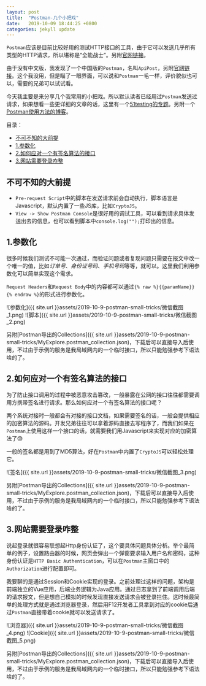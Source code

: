 ```yaml
---
layout: post
title:  "Postman-几个小把戏"
date:   2019-10-09 18:44:25 +0800
categories: jekyll update
---
```


`Postman`应该是目前比较好用的测试HTTP接口的工具，由于它可以发送几乎所有类型的HTTP请求，所以堪称是“全能战士”。另附[官网链接](https://www.getpostman.com/)。

由于没有中文版，我发现了一个中国版的`Postman`，名叫`ApiPost`，另附[官网链接](https://www.apipost.cn)。这个我没用，但是瞄了一眼界面，可以说和`Postman`一毛一样，评价貌似也可以，需要的兄弟可以试试看。

今天我主要是来分享几个我常用的小把戏。所以默认读者已经用过`Postman`发送过请求，如果想看一些更详细的文章的话，这里有一个[51testing的专题](http://www.51testing.com/zhuanti/postman.htm)。另附一个[Postman使用方法的博客](https://blog.csdn.net/fxbin123/article/details/80428216)。

目录：
- [不可不知的大前提](#%E4%B8%8D%E5%8F%AF%E4%B8%8D%E7%9F%A5%E7%9A%84%E5%A4%A7%E5%89%8D%E6%8F%90)
- [1.参数化](#1%E5%8F%82%E6%95%B0%E5%8C%96)
- [2.如何应对一个有签名算法的接口](#2%E5%A6%82%E4%BD%95%E5%BA%94%E5%AF%B9%E4%B8%80%E4%B8%AA%E6%9C%89%E7%AD%BE%E5%90%8D%E7%AE%97%E6%B3%95%E7%9A%84%E6%8E%A5%E5%8F%A3)
- [3.网站需要登录咋整](#3%E7%BD%91%E7%AB%99%E9%9C%80%E8%A6%81%E7%99%BB%E5%BD%95%E5%92%8B%E6%95%B4)

## 不可不知的大前提

- `Pre-request Script`中的脚本在发送请求前会自动执行，脚本语言是Javascript，默认内置了一些JS库，比如`CryptoJS`。
- `View -> Show Postman Console`是很好用的调试工具，可以看到请求具体发送出去的信息，也可以看到脚本中`console.log("");`打印出的信息。

## 1.参数化

很多时候我们测试不可能一次通过，而验证问题或者复现问题只需要在报文中改一个唯一的值，比如*订单号*、*身份证号码*、*手机号码*等等，就可以。这里我们利用参数化可以简单实现这个需求。

`Request Headers`和`Request Body`中的内容都可以通过`{% raw %}{{paramName}}{% endraw %}`的形式进行参数化。

![参数化]({{ site.url }}assets/2019-10-9-postman-small-tricks/微信截图_1.png)
![脚本]({{ site.url }}assets/2019-10-9-postman-small-tricks/微信截图_2.png)

另附[Postman导出的Collections]({{ site.url }}assets/2019-10-9-postman-small-tricks/MyExplore.postman_collection.json)，下载后可以直接导入后使用，不过由于示例的服务是我局域网内的一个临时接口，所以只能勉强参考下语法啥的了。

## 2.如何应对一个有签名算法的接口

为了防止接口调用的过程中被恶意攻击篡改，一般暴露在公网的接口往往都需要调用方携带签名进行请求。那么如何应对一个有签名算法的接口呢？

两个系统对接时一般都会有对接的接口文档，如果需要签名的话，一般会提供相应的加密算法的源码。开发兄弟往往可以拿着源码直接去写程序了，而我们如果在`Postman`上使用这样一个接口的话，就需要我们用Javascript来实现对应的加密算法了😓

一般的签名都是用到了MD5算法，好在`Postman`中内置了`CryptoJS`可以轻松处理它。

![签名]({{ site.url }}assets/2019-10-9-postman-small-tricks/微信截图_3.png)

另附[Postman导出的Collections]({{ site.url }}assets/2019-10-9-postman-small-tricks/MyExplore.postman_collection.json)，下载后可以直接导入后使用，不过由于示例的服务是我局域网内的一个临时接口，所以只能勉强参考下语法啥的了。

## 3.网站需要登录咋整

说起登录就很容易联想起Http身份认证了，这个要具体问题具体分析。举个最简单的例子，设置路由器的时候，网页会弹出一个弹窗要求输入用户名和密码，这种身份认证是`HTTP Basic Authentication`，可以在`Postman`主窗口中的`Authorization`进行配置即可。

我要聊的是通过Session和Cookie实现的登录。之前处理过这样的问题，架构是前端独立的Vue应用，后端业务逻辑为Java应用。通过日志拿到了前端调用后端的请求报文，但是想自己模拟的时候发现直接发送请求会被登录拦住。这时候最简单的处理方式就是通过浏览器登录，然后用F12开发者工具拿到对应的cookie后通过`Postman`直接带着cookie就可以发送请求了。

![浏览器]({{ site.url }}assets/2019-10-9-postman-small-tricks/微信截图_4.png)
![Cookie]({{ site.url }}assets/2019-10-9-postman-small-tricks/微信截图_5.png)

另附[Postman导出的Collections]({{ site.url }}assets/2019-10-9-postman-small-tricks/MyExplore.postman_collection.json)，下载后可以直接导入后使用，不过由于示例的服务是我局域网内的一个临时接口，所以只能勉强参考下语法啥的了。
